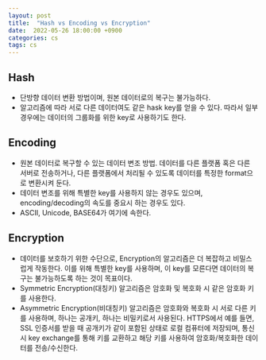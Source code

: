 ```yaml
---
layout: post
title:  "Hash vs Encoding vs Encryption"
date:  2022-05-26 18:00:00 +0900
categories: cs
tags: cs
---
```


## Hash

- 단방향 데이터 변환 방법이며, 원본 데이터로의 복구는 불가능하다.  
- 알고리즘에 따라 서로 다른 데이터여도 같은 hask key를 얻을 수 있다. 따라서 일부 경우에는 데이터의 그룹화를 위한 key로 사용하기도 한다.

## Encoding

- 원본 데이터로 복구할 수 있는 데이터 변조 방법. 데이터를 다른 플랫폼 혹은 다른 서버로 전송하거나, 다른 플랫폼에서 처리될 수 있도록 데이터를 특정한 format으로 변환시켜 둔다.
- 데이터 변조를 위해 특별한 key를 사용하지 않는 경우도 있으며, encoding/decoding의 속도를 중요시 하는 경우도 있다.
- ASCII, Unicode, BASE64가 여기에 속한다.

## Encryption

- 데이터를 보호하기 위한 수단으로, Encryption의 알고리즘은 더 복잡하고 비밀스럽게 작동한다. 이를 위해 특별한 key를 사용하며, 이 key를 모른다면 데이터의 복구는 불가능하도록 하는 것이 목표이다.
- Symmetric Encryption(대칭키) 알고리즘은 암호화 및 복호화 시 같은 암호화 키를 사용한다.
- Asymmetric Encryption(비대칭키) 알고리즘은 암호화와 복호화 시 서로 다른 키를 사용하며, 하나는 공개키, 하나는 비밀키로서 사용된다. HTTPS에서 예를 들면, SSL 인증서를 받을 때 공개키가 같이 포함된 상태로 로컬 컴퓨터에 저장되며, 통신 시 key exchange를 통해 키를 교환하고 해당 키를 사용하여 암호화/복호화한 데이터를 전송/수신한다.